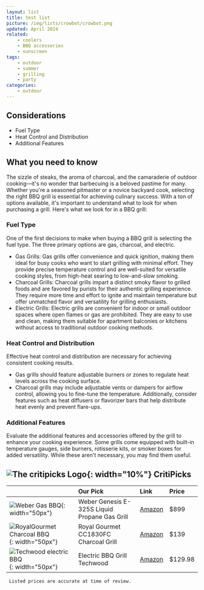 ```yaml
---
layout: list
title: test list
picture: /img/lists/crowbot/crowbot.png
updated: April 2024
related:
    - coolers
    - BBQ accessories
    - sunscreen
tags:
    - outdoor
    - summer
    - grilling
    - party
categories:
    - outdoor
---
```


## Considerations
- Fuel Type
- Heat Control and Distribution
- Additional Features

## What you need to know
The sizzle of steaks, the aroma of charcoal, and the camaraderie of outdoor cooking—it's no wonder that barbecuing is a beloved pastime for many. Whether you're a seasoned pitmaster or a novice backyard cook, selecting the right BBQ grill is essential for achieving culinary success. With a ton of options available, it's important to understand what to look for when purchasing a grill. Here's what we look for in a BBQ grill:

### Fuel Type
One of the first decisions to make when buying a BBQ grill is selecting the fuel type. The three primary options are gas, charcoal, and electric.
- Gas Grills: Gas grills offer convenience and quick ignition, making them ideal for busy cooks who want to start grilling with minimal effort. They provide precise temperature control and are well-suited for versatile cooking styles, from high-heat searing to low-and-slow smoking.
- Charcoal Grills: Charcoal grills impart a distinct smoky flavor to grilled foods and are favored by purists for their authentic grilling experience. They require more time and effort to ignite and maintain temperature but offer unmatched flavor and versatility for grilling enthusiasts.
- Electric Grills: Electric grills are convenient for indoor or small outdoor spaces where open flames or gas are prohibited. They are easy to use and clean, making them suitable for apartment balconies or kitchens without access to traditional outdoor cooking methods.

### Heat Control and Distribution
Effective heat control and distribution are necessary for achieving consistent cooking results. 
- Gas grills should feature adjustable burners or zones to regulate heat levels across the cooking surface. 
- Charcoal grills may include adjustable vents or dampers for airflow control, allowing you to fine-tune the temperature. 
Additionally, consider features such as heat diffusers or flavorizer bars that help distribute heat evenly and prevent flare-ups.

### Additional Features
Evaluate the additional features and accessories offered by the grill to enhance your cooking experience. Some grills come equipped with built-in temperature gauges, side burners, rotisserie kits, or smoker boxes for added versatility. While these aren't necessary, you may find them useful.


## ![The critipicks Logo](/img/logo.png){: width="10%"} CritiPicks


| | Our Pick | Link | Price |
|:--|:--|:--|:--|
| ![Weber Gas BBQ](/img/reviews/BBQ/BBQ1.jpg){: width="50px"} | Weber Genesis E-325S Liquid Propane Gas Grill| [Amazon](https://amzn.to/3vMSIZt) | $899 |
| ![RoyalGourmet Charcoal BBQ](/img/reviews/BBQ/BBQ2.jpg){: width="50px"} | Royal Gourmet CC1830FC Charcoal Grill| [Amazon](https://amzn.to/4aGCgIW) | $139 |
| ![Techwood electric BBQ](/img/reviews/BBQ/BBQ3.jpg){: width="50px"} | Electric BBQ Grill Techwood | [Amazon](https://amzn.to/3VPLpur) | $129.98 | 

     Listed prices are accurate at time of review.
